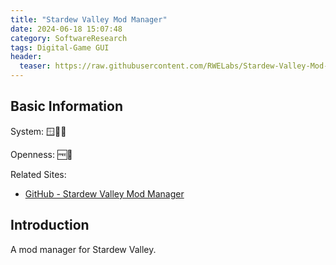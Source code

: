 ```yaml
---
title: "Stardew Valley Mod Manager"
date: 2024-06-18 15:07:48
category: SoftwareResearch
tags: Digital-Game GUI
header:
  teaser: https://raw.githubusercontent.com/RWELabs/Stardew-Valley-Mod-Manager/release-stable/web/SDVMM_Logo_WhiteFill.png
---
```


## Basic Information

System: 🪟🍎🐧

Openness: 🆓📖

Related Sites:

* [GitHub - Stardew Valley Mod Manager](https://github.com/RWELabs/Stardew-Valley-Mod-Manager/tree/release-stable)

## Introduction

A mod manager for Stardew Valley.
